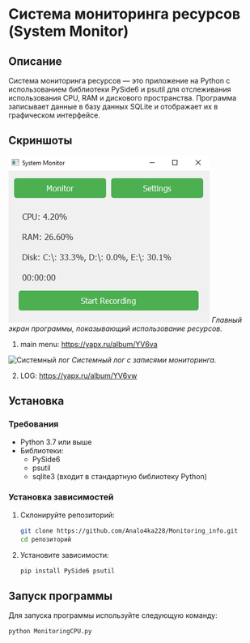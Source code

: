 # Система мониторинга ресурсов (System Monitor)

## Описание
Система мониторинга ресурсов — это приложение на Python с использованием библиотеки PySide6 и psutil для отслеживания использования CPU, RAM и дискового пространства. Программа записывает данные в базу данных SQLite и отображает их в графическом интерфейсе.

## Скриншоты
![Главный экран](screenshotsmain_screen.png)
*Главный экран программы, показывающий использование ресурсов.*

1. main menu: https://yapx.ru/album/YV6va

![Системный лог](https://yapx.ru/album/YV6vw)
*Системный лог с записями мониторинга.*

2. LOG: https://yapx.ru/album/YV6vw

## Установка

### Требования
* Python 3.7 или выше
* Библиотеки:
    - PySide6
    - psutil
    - sqlite3 (входит в стандартную библиотеку Python)

### Установка зависимостей
1. Склонируйте репозиторий:
    ```bash
    git clone https://github.com/Analo4ka228/Monitoring_info.git
    cd репозиторий 
    ```
   
2. Установите зависимости:
    ```bash
    pip install PySide6 psutil
    ```

## Запуск программы
Для запуска программы используйте следующую команду:
```bash
python MonitoringCPU.py
